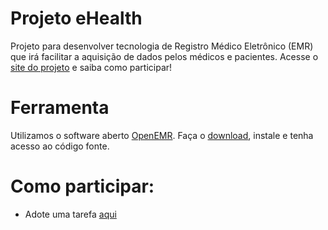 # Projeto eHealth 
Projeto para desenvolver tecnologia de Registro Médico Eletrônico (EMR) que irá facilitar a aquisição de dados pelos médicos e pacientes. 
Acesse o [site do projeto](http://peti.lasseufpa.org/) e saiba como participar!

# Ferramenta
Utilizamos o software aberto [OpenEMR](http://www.open-emr.org/). Faça o [download](http://www.open-emr.org/wiki/index.php/OpenEMR_Downloads), instale e tenha acesso ao código fonte. 

# Como participar:
- Adote uma tarefa [aqui](https://github.com/lasseufpa/ehealth/issues)
